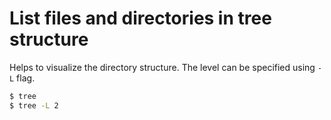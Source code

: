 # List files and directories in tree structure
Helps to visualize the directory structure. The level can be specified using `-L` flag.

```bash
$ tree
$ tree -L 2
```

<!--
## Resource and References
-->

